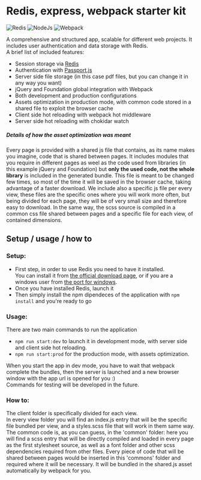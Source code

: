 # Redis, express, webpack starter kit


![Redis](https://www.shareicon.net/data/128x128/2015/08/21/88383_logo_512x512.png)
![NodeJs](https://cdn2.iconfinder.com/data/icons/nodejs-1/128/nodejs-128.png)
![Webpack](https://dealogic.gallerycdn.vsassets.io/extensions/dealogic/webpack-vsts-extension/1.0.0/1484953063653/Microsoft.VisualStudio.Services.Icons.Default)

A comprehensive and structured app, scalable for different web projects. It includes user authentication and data storage with Redis.<br>
A brief list of included features:

 * Session storage via [Redis](https://redis.io/)
 * Authentication with [Passport.js](http://passportjs.org/)
 * Server side file storage (in this case pdf files, but you can change it in any way you want)
 * jQuery and Foundation global integration with Webpack
 * Both development and production configurations
 * Assets optimization in production mode, with common code stored in a shared file to exploit the browser cache
 * Client side hot reloading with webpack hot middleware
 * Server side hot reloading with chokidar watch

##### Details of how the asset optimization was meant 
Every page is provided with a shared js file that contains, as its name makes you imagine, code that is shared between pages. It includes modules that you require in different pages as weel as the code used from libraries (in this example jQuery and Foundation) but <b>only the used code, not the whole library</b> is included in the generated bundle. This file is meant to be changed few times, so most of the time it will be saved in the browser cache, taking advantage of a faster download. We include also a specific js file per every view, these files are the specific ones where you will work more often, but being divided for each page, they will be of very small size and therefore easy to download. In the same way, the scss source is compiled in a common css file shared between pages and a specific file for each view, of contained dimensions.



## Setup / usage / how to

### Setup:
* First step, in order to use Redis you need to have it installed. <br> You can install it from [the official download page](https://redis.io/download), or if you are a windows user from [the port for windows](https://github.com/MSOpenTech/redis/releases).
* Once you have installed Redis, launch it
* Then simply install the npm dipendeces of the application with `npm install` and you're ready to go

### Usage:
There are two main commands to run the application<br>
 * `npm run start:dev` to launch it in development mode, with server side and client side hot reloading.
 * `npm run start:prod` for the production mode, with assets optimization.

When you start the app in dev mode, you have to wait that webpack complete the bundles, then the server is launched and a new browser window with the app url is opened for you :) <br>
Commands for testing will be developed in the future.

### How to:

The client folder is specifically divided for each view.<br>
In every view folder you will find an index.js entry that will be the specific file bundled per view, and a styles.scss file that will work in them same way. The common code is, as you can guess, in the 'common' folder: here you will find a scss entry that will be directly compiled and loaded in every page as the first stylesheet source, as well as a font folder and other scss dependencies required from other files. Every piece of code that will be shared between pages would be inserted in this 'commons' folder and required where it will be necessary. It will be bundled in the shared.js asset automatically by webpack for you.
